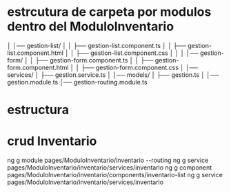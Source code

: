 # estrcutura de carpeta por modulos dentro del ModuloInventario
│   │── gestion-list/
│   │   ├── gestion-list.component.ts
│   │   ├── gestion-list.component.html
│   │   ├── gestion-list.component.css
│   │
│   │── gestion-form/
│   │   ├── gestion-form.component.ts
│   │   ├── gestion-form.component.html
│   │   ├── gestion-form.component.css
│
│── services/
│   ├── gestion.service.ts
│
│── models/
│   ├── gestion.ts
│
│── gestion.module.ts
│── gestion-routing.module.ts
# estructura 


# crud Inventario
ng g module pages/ModuloInventario/inventario --routing
ng g service pages/ModuloInventario/inventario/services/inventario 
ng g component pages/ModuloInventario/inventario/components/inventario-list
ng g service pages/ModuloInventario/inventario/services/inventario 

